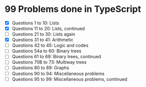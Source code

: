 # 99 Problems done in TypeScript

- [x] Questions 1 to 10: Lists
- [x] Questions 11 to 20: Lists, continued
- [ ] Questions 21 to 30: Lists again
- [x] Questions 31 to 41: Arithmetic
- [ ] Questions 42 to 45: Logic and codes
- [ ] Questions 54a to 60: Binary trees
- [ ] Questions 61 to 69: Binary trees, continued
- [ ] Questions 70B to 73: Multiway trees
- [ ] Questions 80 to 89: Graphs
- [ ] Questions 90 to 94: Miscellaneous problems
- [ ] Questions 95 to 99: Miscellaneous problems, continued
